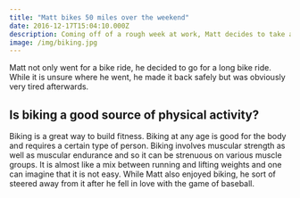 ```yaml
---
title: "Matt bikes 50 miles over the weekend"
date: 2016-12-17T15:04:10.000Z
description: Coming off of a rough week at work, Matt decides to take a long bike ride through the countryside.
image: /img/biking.jpg
---
```


Matt not only went for a bike ride, he decided to go for a long bike ride. While it is unsure where he went, he made it back safely but was obviously very tired afterwards.

## Is biking a good source of physical activity?

Biking is a great way to build fitness. Biking at any age is good for the body and requires a certain type of person. Biking involves muscular strength as well as muscular endurance and so it can be strenuous on various muscle groups. It is almost like a mix between running and lifting weights and one can imagine that it is not easy. While Matt also enjoyed biking, he sort of steered away from it after he fell in love with the game of baseball.

